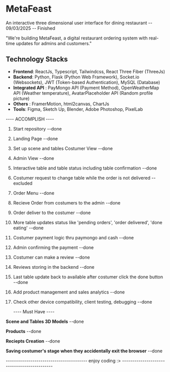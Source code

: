 # MetaFeast

An interactive three dimensional user interface for dining restaurant
-- 09/03/2025 -- Finished

"We're building MetaFeast, a digital restaurant ordering system with real-time updates for admins and customers."


## Technology Stacks

- **Frontend**: ReactJs, Typescript, Tailwindcss, React Three Fiber (ThreeJs)
- **Backend**: Python, Flask (Python Web Framework), Socket.io (Websockets), JWT (Token-based Authentication), MySQL (Database)
- **Integrated API** : PayMongo API (Payment Method), OpenWeatherMap API (Weather temperature), AvatarPlaceholder API (Random profile picture)
- **Others** : FramerMotion, html2canvas, ChartJs
- **Tools**: Figma, Sketch Up, Blender, Adobe Photoshop, PixelLab

---- ACCOMPLISH ----

1. Start repository --done
2. Landing Page --done
3. Set up scene and tables Costumer View --done
4. Admin View --done
5. Interactive table and table status including table confirmation --done
6. Costumer request to change table while the order is not delivered --excluded
7. Order Menu --done
8. Recieve Order from costumers to the admin --done
9. Order deliver to the costumer --done
10. More table updates status like 'pending orders', 'order delivered', 'done eating' --done
11. Costumer payment logic thru paymongo and cash --done
12. Admin confirming the payment --done
13. Costumer can make a review --done
14. Reviews storing in the backend --done
15. Last table update back to available after costumer click the done button --done
16. Add product management and sales analytics --done
17. Check other device compatibility, client testing, debugging --done

    ---- Must Have ----

**Scene and Tables 3D Models** --done

**Products** --done

**Reciepts Creation** --done

**Saving costumer's stage when they accidentally exit the browser** --done

---------------------------------------- enjoy coding :> --------------------------------------------
